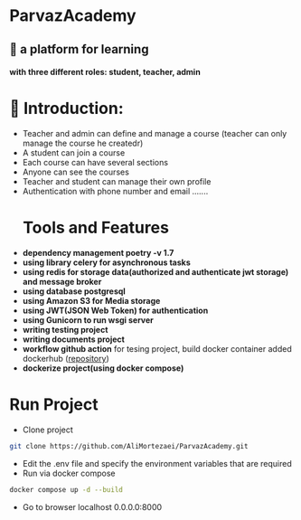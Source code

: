 # ParvazAcademy
## :iphone: a platform for learning
#### with three different roles: student, teacher, admin
# :monocle_face: Introduction: 
- Teacher and admin can define and manage a course (teacher can only manage the course he createdr)
- A student can join a course
- Each course can have several sections
- Anyone can see the courses
- Teacher and student can manage their own profile
- Authentication with phone number and email .......
  # Tools and Features
- **dependency management poetry -v 1.7**
- **using library celery for asynchronous tasks**
- **using redis for storage data(authorized and authenticate jwt storage) and message broker**
- **using database postgresql**
- **using Amazon S3 for Media storage**
- **using JWT(JSON Web Token) for authentication**
- **using Gunicorn to run wsgi server**
- **writing testing project**
- **writing documents project** 
- **workflow github action** for tesing project, build docker container added dockerhub ([repository](https://hub.docker.com/r/mortezaei2/parvaz_academy))
- **dockerize project(using docker compose)** 
# Run Project 
- Clone project
```bash
git clone https://github.com/AliMortezaei/ParvazAcademy.git
```
- Edit the .env file and specify the environment variables that are required
- Run via docker compose
```bash
docker compose up -d --build
```
- Go to browser localhost 0.0.0.0:8000

